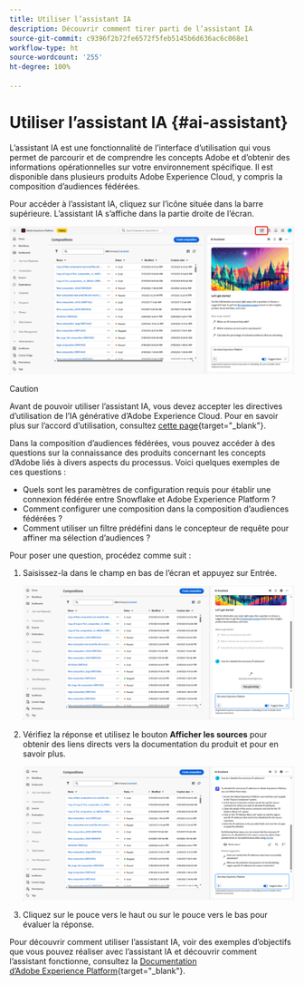 ```yaml
---
title: Utiliser l’assistant IA
description: Découvrir comment tirer parti de l’assistant IA
source-git-commit: c9396f2b72fe6572f5feb5145b6d636ac6c068e1
workflow-type: ht
source-wordcount: '255'
ht-degree: 100%

---
```


# Utiliser l’assistant IA {#ai-assistant}

L’assistant IA est une fonctionnalité de l’interface d’utilisation qui vous permet de parcourir et de comprendre les concepts Adobe et d’obtenir des informations opérationnelles sur votre environnement spécifique. Il est disponible dans plusieurs produits Adobe Experience Cloud, y compris la composition d’audiences fédérées.

Pour accéder à l’assistant IA, cliquez sur l’icône située dans la barre supérieure. L’assistant IA s’affiche dans la partie droite de l’écran.

![](assets/do-not-localize/ai-assistant-open.png)


>[!CAUTION]
>
>Avant de pouvoir utiliser l’assistant IA, vous devez accepter les directives d’utilisation de l’IA générative d’Adobe Experience Cloud. Pour en savoir plus sur l’accord d’utilisation, consultez [cette page](https://experienceleague.adobe.com/fr/docs/experience-platform/ai-assistant/home){target="_blank"}.

Dans la composition d’audiences fédérées, vous pouvez accéder à des questions sur la connaissance des produits concernant les concepts d’Adobe liés à divers aspects du processus. Voici quelques exemples de ces questions :

* Quels sont les paramètres de configuration requis pour établir une connexion fédérée entre Snowflake et Adobe Experience Platform ?
* Comment configurer une composition dans la composition d’audiences fédérées ?
* Comment utiliser un filtre prédéfini dans le concepteur de requête pour affiner ma sélection d’audiences ?

Pour poser une question, procédez comme suit :

1. Saisissez-la dans le champ en bas de l’écran et appuyez sur Entrée.

   ![](assets/do-not-localize/ai-assistant-ask.png)

1. Vérifiez la réponse et utilisez le bouton **Afficher les sources** pour obtenir des liens directs vers la documentation du produit et pour en savoir plus.

   ![](assets/do-not-localize/ai-assistant-answer.png)

1. Cliquez sur le pouce vers le haut ou sur le pouce vers le bas pour évaluer la réponse.

Pour découvrir comment utiliser l’assistant IA, voir des exemples d’objectifs que vous pouvez réaliser avec l’assistant IA et découvrir comment l’assistant fonctionne, consultez la [Documentation d’Adobe Experience Platform](https://experienceleague.adobe.com/fr/docs/experience-platform/ai-assistant/home){target="_blank"}.
